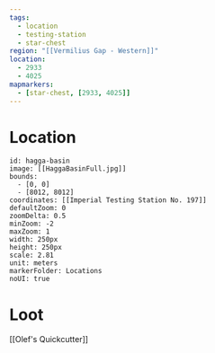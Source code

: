 ```yaml
---
tags:
  - location
  - testing-station
  - star-chest
region: "[[Vermilius Gap - Western]]"
location:
  - 2933
  - 4025
mapmarkers:
  - [star-chest, [2933, 4025]]
---
```

# Location
```leaflet
id: hagga-basin
image: [[HaggaBasinFull.jpg]]
bounds:
  - [0, 0]
  - [8012, 8012]
coordinates: [[Imperial Testing Station No. 197]]
defaultZoom: 0
zoomDelta: 0.5
minZoom: -2
maxZoom: 1
width: 250px
height: 250px
scale: 2.81
unit: meters
markerFolder: Locations
noUI: true
```
# Loot
[[Olef's Quickcutter]]
